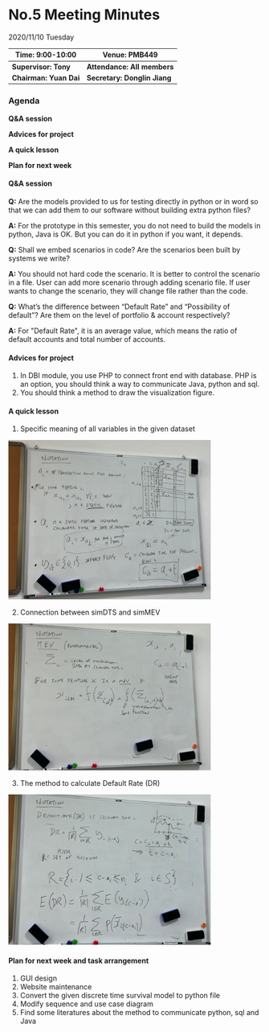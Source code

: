 # No.5 Meeting Minutes 



2020/11/10  Tuesday

| Time: 9:00-10:00       | Venue: PMB449                |
| ---------------------- | ---------------------------- |
| **Supervisor: Tony**   | **Attendance: All members**  |
| **Chairman: Yuan Dai** | **Secretary: Donglin Jiang** |

### Agenda

**Q&A session**

**Advices for project**

**A quick lesson** 

**Plan for next week**



#### **Q&A session**

**Q:** Are the models provided to us for testing directly in python or in word so that we can add them to our software without building extra python files?

**A:** For the prototype in this semester, you do not need to build the models in python, Java is OK. But you can do it in python if you want, it depends.

**Q:** Shall we embed scenarios in code? Are the scenarios been built by systems we write?

**A:** You should not hard code the scenario. It is better to control the scenario in a file. User can add more scenario through adding scenario file. If user wants to change the scenario, they will change file rather than  the code.

**Q:** What’s the difference between “Default Rate” and “Possibility of default”? Are them on the level of portfolio & account respectively?

**A:** For "Default Rate", it is an average value, which means the ratio of default accounts and total number of accounts.

#### **Advices for project**
1. In DBI module, you use PHP to connect front end with database. PHP is an option, you should think a way to communicate Java, python and sql.
2. You should think a method to draw the visualization figure.

#### **A quick lesson**
1. Specific meaning of all variables in the given dataset

<img src="../images/Formal_meeting5_1.jpeg" alt="Formal_meeting5_1" width="80%"/>

2. Connection between simDTS and simMEV

<img src="../images/Formal_meeting5_2.jpeg" alt="Formal_meeting5_2" width="80%"/>

3. The method to calculate Default Rate (DR)

<img src="../images/Formal_meeting5_3.jpeg" alt="Formal_meeting5_3" width="80%"/>

#### **Plan for next week and task arrangement**
1. GUI design
2. Website maintenance
3. Convert the given discrete time survival model to python file
4. Modify sequence and use case diagram
5. Find some literatures about the method to communicate python, sql and Java



